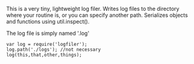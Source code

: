 This is a very tiny, lightweight log filer.  Writes log files to the directory where your routine is, or you can specify another path. Serializes objects and functions using util.inspect().  

The log file is simply named '<timestamp>.log'

    var log = require('logfiler');
    log.path('./logs'); //not necessary
    log(this,that,other,things);

